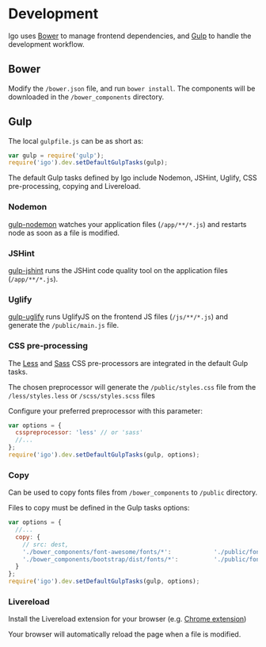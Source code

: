 
# Development

Igo uses [Bower](https://bower.io/) to manage frontend dependencies, and [Gulp](http://gulpjs.com/) to handle the development workflow.


## Bower

Modify the `/bower.json` file, and run `bower install`.
The components will be downloaded in the `/bower_components` directory.

## Gulp

The local `gulpfile.js` can be as short as:
```js
var gulp = require('gulp');
require('igo').dev.setDefaultGulpTasks(gulp);
```

The default Gulp tasks defined by Igo include Nodemon, JSHint, Uglify, CSS pre-processing, copying and Livereload.

### Nodemon

[gulp-nodemon](https://github.com/JacksonGariety/gulp-nodemon) watches your application files (`/app/**/*.js`) and restarts node as soon as a file is modified.

### JSHint

[gulp-jshint](https://github.com/spalger/gulp-jshint) runs the JSHint code quality tool on the application files (`/app/**/*.js`).

### Uglify

[gulp-uglify](https://github.com/terinjokes/gulp-uglify) runs UglifyJS on the frontend JS files (`/js/**/*.js`) and generate the `/public/main.js` file.


### CSS pre-processing

The [Less](http://lesscss.org/) and [Sass](http://sass-lang.com/) CSS pre-processors are integrated in the default Gulp tasks.

The chosen preprocessor will generate the `/public/styles.css` file from the `/less/styles.less` or `/scss/styles.scss` files

Configure your preferred preprocessor with this parameter:
```js
var options = {
  csspreprocessor: 'less' // or 'sass'
  //...
};
require('igo').dev.setDefaultGulpTasks(gulp, options);
```

### Copy

Can be used to copy fonts files from `/bower_components` to `/public` directory.

Files to copy must be defined in the Gulp tasks options:
```js
var options = {
  //...
  copy: {
    // src: dest,
    './bower_components/font-awesome/fonts/*':            './public/fonts/',
    './bower_components/bootstrap/dist/fonts/*':          './public/fonts'
  }
};
require('igo').dev.setDefaultGulpTasks(gulp, options);
```

### Livereload

Install the Livereload extension for your browser (e.g. [Chrome extension](https://chrome.google.com/webstore/detail/livereload/jnihajbhpnppcggbcgedagnkighmdlei))

Your browser will automatically reload the page when a file is modified.
